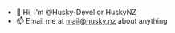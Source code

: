 - 👋 Hi, I’m @Husky-Devel or HuskyNZ
- 📫 Email me at mail@husky.nz about anything

<!---
Husky-Devel/Husky-Devel is a ✨ special ✨ repository because its `README.md` (this file) appears on your GitHub profile.
You can click the Preview link to take a look at your changes.
--->
